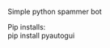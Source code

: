 Simple python spammer bot                

Pip installs:           
pip install pyautogui                
